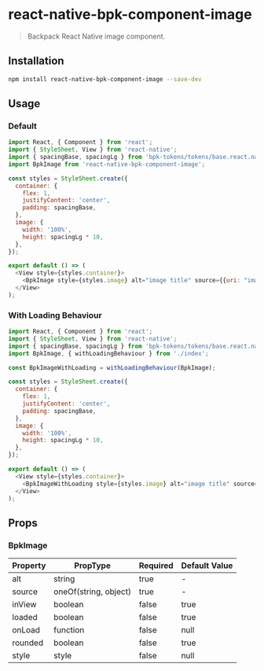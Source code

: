 # react-native-bpk-component-image

> Backpack React Native image component.

## Installation

```sh
npm install react-native-bpk-component-image --save-dev
```

## Usage

### Default

```js
import React, { Component } from 'react';
import { StyleSheet, View } from 'react-native';
import { spacingBase, spacingLg } from 'bpk-tokens/tokens/base.react.native';
import BpkImage from 'react-native-bpk-component-image';

const styles = StyleSheet.create({
  container: {
    flex: 1,
    justifyContent: 'center',
    padding: spacingBase,
  },
  image: {
    width: '100%',
    height: spacingLg * 10,
  },
});

export default () => (
  <View style={styles.container}>
    <BpkImage style={styles.image} alt="image title" source={{uri: "imageUri"}} />
  </View>
);
```

### With Loading Behaviour

```js
import React, { Component } from 'react';
import { StyleSheet, View } from 'react-native';
import { spacingBase, spacingLg } from 'bpk-tokens/tokens/base.react.native';
import BpkImage, { withLoadingBehaviour } from './index';

const BpkImageWithLoading = withLoadingBehaviour(BpkImage);

const styles = StyleSheet.create({
  container: {
    flex: 1,
    justifyContent: 'center',
    padding: spacingBase,
  },
  image: {
    width: '100%',
    height: spacingLg * 10,
  },
});

export default () => (
  <View style={styles.container}>
    <BpkImageWithLoading style={styles.image} alt="image title" source={{uri: "imageUri"}} />
  </View>
);
```

## Props

### BpkImage

| Property | PropType              | Required  | Default Value |
| -------- | --------------------- | --------- | ------------- |
| alt      | string                | true      | -             |
| source   | oneOf(string, object) | true      | -             |
| inView   | boolean               | false     | true          |
| loaded   | boolean               | false     | true          |
| onLoad   | function              | false     | null          |
| rounded  | boolean               | false     | true          |
| style    | style                 | false     | null          |
